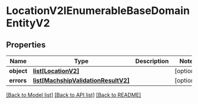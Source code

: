 # LocationV2IEnumerableBaseDomainEntityV2

## Properties
Name | Type | Description | Notes
------------ | ------------- | ------------- | -------------
**object** | [**list[LocationV2]**](LocationV2.md) |  | [optional] 
**errors** | [**list[MachshipValidationResultV2]**](MachshipValidationResultV2.md) |  | [optional] 

[[Back to Model list]](../README.md#documentation-for-models) [[Back to API list]](../README.md#documentation-for-api-endpoints) [[Back to README]](../README.md)

